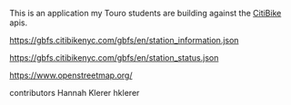 This is an application my Touro students are building against the [CitiBike](https://citibikenyc.com/) apis.

https://gbfs.citibikenyc.com/gbfs/en/station_information.json

https://gbfs.citibikenyc.com/gbfs/en/station_status.json

https://www.openstreetmap.org/


contributors 
Hannah Klerer hklerer 